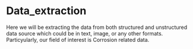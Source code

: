 # Data_extraction
Here we will be extracting the data from both structured and unstructured data source which could be in text, image, or any other formats.
Particyularly, our field of interest is Corrosion related data.
